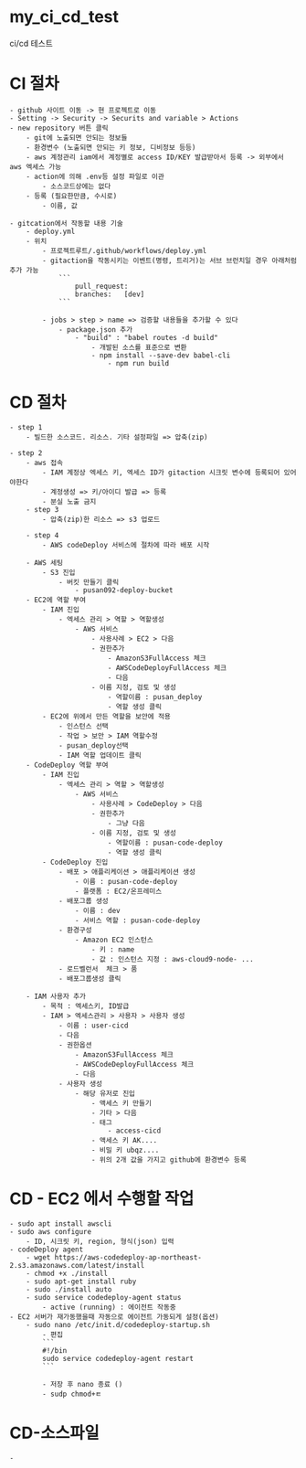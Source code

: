 # my_ci_cd_test
ci/cd 테스트

# CI 절차
    - github 사이트 이동 -> 현 프로젝트로 이동
    - Setting -> Security -> Securits and variable > Actions
    - new repository 버튼 클릭 
        - git에 노출되면 안되는 정보들
        - 환경변수 (노출되면 안되는 키 정보, 디비정보 등등)
        - aws 계정관리 iam에서 계정별로 access ID/KEY 발급받아서 등록 -> 외부에서 aws 엑세스 가능
        - action에 의해 .env등 설정 파일로 이관
            - 소스코드상에는 없다
        - 등록 (필요한만큼, 수시로)
            - 이름, 값

    - gitcation에서 작동할 내용 기술
        - deploy.yml
        - 위치
            - 프로젝트루트/.github/workflows/deploy.yml 
            - gitaction을 작동시키는 이벤트(명령, 트리거)는 서브 브런치일 경우 아래처럼 추가 가능 
                ```
                    pull_request:
                    branches:   [dev]
                ```

            - jobs > step > name => 검증할 내용들을 추가할 수 있다
                - package.json 추가
                    - "build" : "babel routes -d build"
                        - 개발된 소스를 표준으로 변환
                        - npm install --save-dev babel-cli
                            - npm run build

# CD 절차
    - step 1 
        - 빌드한 소스코드. 리소스. 기타 설정파일 => 압축(zip)

    - step 2
        - aws 접속
            - IAM 계정상 엑세스 키, 엑세스 ID가 gitaction 시크릿 변수에 등록되어 있어야한다
            - 계정생성 => 키/아이디 발급 => 등록
            - 분실 노출 금지
        - step 3
            - 압축(zip)한 리소스 => s3 업로드

        - step 4
            - AWS codeDeploy 서비스에 절차에 따라 배포 시작

        - AWS 세팅
            - S3 진입
                - 버킷 만들기 클릭
                    - pusan092-deploy-bucket
        - EC2에 역할 부여
            - IAM 진입 
                - 엑세스 관리 > 역할 > 역할생성
                    - AWS 서비스
                        - 사용사례 > EC2 > 다음
                        - 권한추가
                            - AmazonS3FullAccess 체크
                            - AWSCodeDeployFullAccess 체크
                            - 다음
                        - 이름 지정, 검토 및 생성
                            - 역할이름 : pusan_deploy
                            - 역할 생성 클릭
            - EC2에 위에서 만든 역할을 보안에 적용
                - 인스턴스 선택
                - 작업 > 보안 > IAM 역할수정
                - pusan_deploy선택
                - IAM 역할 업데이트 클릭  
        - CodeDeploy 역할 부여
            - IAM 진입 
                - 엑세스 관리 > 역할 > 역할생성
                    - AWS 서비스
                        - 사용사례 > CodeDeploy > 다음
                        - 권한추가
                            - 그냥 다음
                        - 이름 지정, 검토 및 생성
                            - 역할이름 : pusan-code-deploy
                            - 역할 생성 클릭
            - CodeDeploy 진입
                - 배포 > 애플리케이션 > 애플리케이션 생성
                    - 이름 : pusan-code-deploy
                    - 플랫폼 : EC2/온프레미스
                - 배포그룹 생성 
                    - 이름 : dev
                    - 서비스 역할 : pusan-code-deploy
                - 환경구성
                    - Amazon EC2 인스턴스
                        - 키 : name
                        - 값 : 인스턴스 지정 : aws-cloud9-node- ...
                - 로드벨런서  체크 > 품
                - 배포그룹생성 클릭

        - IAM 사용자 추가
            - 목적 : 엑세스키, ID발급
            - IAM > 엑세스관리 > 사용자 > 사용자 생성
                - 이름 : user-cicd
                - 다음
                - 권한옵션
                    - AmazonS3FullAccess 체크
                    - AWSCodeDeployFullAccess 체크
                    - 다음
                - 사용자 생성
                    - 해당 유저로 진입
                        - 액세스 키 만들기
                        - 기타 > 다음
                        - 태그
                            - access-cicd
                        - 액세스 키 AK....
                        - 비밀 키 ubqz....
                        - 위의 2개 값을 가지고 github에 환경변수 등록


# CD - EC2 에서 수행할 작업
    - sudo apt install awscli
    - sudo aws configure
        - ID, 시크릿 키, region, 형식(json) 입력
    - codeDeploy agent
        - wget https://aws-codedeploy-ap-northeast-2.s3.amazonaws.com/latest/install
        - chmod +x ./install
        - sudo apt-get install ruby
        - sudo ./install auto
        - sudo service codedeploy-agent status
            - active (running) : 에이전트 작동중
    - EC2 서버가 재가동했을때 자동으로 에이전트 가동되게 설정(옵션)
        - sudo nano /etc/init.d/codedeploy-startup.sh
            - 편집
            ```
            #!/bin
            sudo service codedeploy-agent restart
            ```

            - 저장 후 nano 종료 ()
            - sudp chmod+ㅌ

# CD-소스파일
    - 
